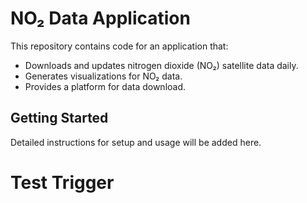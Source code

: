 # NO₂ Data Application
This repository contains code for an application that:
- Downloads and updates nitrogen dioxide (NO₂) satellite data daily.
- Generates visualizations for NO₂ data.
- Provides a platform for data download.

## Getting Started
Detailed instructions for setup and usage will be added here.
# Test Trigger
